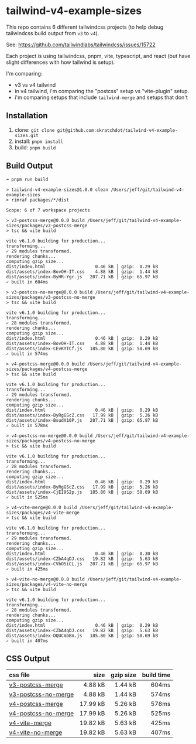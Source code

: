 # tailwind-v4-example-sizes

This repo contains 6 different tailwindcss projects (to help debug tailwindcss build output from `v3` to `v4`).

See: <https://github.com/tailwindlabs/tailwindcss/issues/15722>

Each project is using tailwindcss, pnpm, vite, typescript, and react (but have slight differences with how tailwind is setup).

I'm comparing:

- v3 vs v4 tailwind
- in v4 tailwind, i'm comparing the "postcss" setup vs "vite-plugin" setup.
- i'm comparing setups that include `tailwind-merge` and setups that don't

## Installation

1. clone: `git clone git@github.com:skratchdot/tailwind-v4-example-sizes.git`
2. install: `pnpm install`
3. build: `pnpm build`

## Build Output

```shell
➜ pnpm run build

> tailwind-v4-example-sizes@1.0.0 clean /Users/jeff/git/tailwind-v4-example-sizes
> rimraf packages/*/dist

Scope: 6 of 7 workspace projects

> v3-postcss-merge@0.0.0 build /Users/jeff/git/tailwind-v4-example-sizes/packages/v3-postcss-merge
> tsc && vite build

vite v6.1.0 building for production...
transforming...
✓ 29 modules transformed.
rendering chunks...
computing gzip size...
dist/index.html                   0.46 kB │ gzip:  0.29 kB
dist/assets/index-BovOH-IT.css    4.88 kB │ gzip:  1.44 kB
dist/assets/index-ByHR-Ygr.js   207.71 kB │ gzip: 65.97 kB
✓ built in 604ms

> v3-postcss-no-merge@0.0.0 build /Users/jeff/git/tailwind-v4-example-sizes/packages/v3-postcss-no-merge
> tsc && vite build

vite v6.1.0 building for production...
transforming...
✓ 28 modules transformed.
rendering chunks...
computing gzip size...
dist/index.html                   0.46 kB │ gzip:  0.29 kB
dist/assets/index-BovOH-IT.css    4.88 kB │ gzip:  1.44 kB
dist/assets/index-CEvKYTCf.js   185.80 kB │ gzip: 58.69 kB
✓ built in 574ms

> v4-postcss-merge@0.0.0 build /Users/jeff/git/tailwind-v4-example-sizes/packages/v4-postcss-merge
> tsc && vite build

vite v6.1.0 building for production...
transforming...
✓ 29 modules transformed.
rendering chunks...
computing gzip size...
dist/index.html                   0.46 kB │ gzip:  0.29 kB
dist/assets/index-ByRgGScZ.css   17.99 kB │ gzip:  5.26 kB
dist/assets/index-BsudX10P.js   207.71 kB │ gzip: 65.97 kB
✓ built in 578ms

> v4-postcss-no-merge@0.0.0 build /Users/jeff/git/tailwind-v4-example-sizes/packages/v4-postcss-no-merge
> tsc && vite build

vite v6.1.0 building for production...
transforming...
✓ 28 modules transformed.
rendering chunks...
computing gzip size...
dist/index.html                   0.46 kB │ gzip:  0.29 kB
dist/assets/index-ByRgGScZ.css   17.99 kB │ gzip:  5.26 kB
dist/assets/index-CjEI9S2p.js   185.80 kB │ gzip: 58.69 kB
✓ built in 525ms

> v4-vite-merge@0.0.0 build /Users/jeff/git/tailwind-v4-example-sizes/packages/v4-vite-merge
> tsc && vite build

vite v6.1.0 building for production...
transforming...
✓ 29 modules transformed.
rendering chunks...
computing gzip size...
dist/index.html                   0.46 kB │ gzip:  0.30 kB
dist/assets/index-CZbA4qDJ.css   19.82 kB │ gzip:  5.63 kB
dist/assets/index-CVbO5iCL.js   207.71 kB │ gzip: 65.97 kB
✓ built in 425ms

> v4-vite-no-merge@0.0.0 build /Users/jeff/git/tailwind-v4-example-sizes/packages/v4-vite-no-merge
> tsc && vite build

vite v6.1.0 building for production...
transforming...
✓ 28 modules transformed.
rendering chunks...
computing gzip size...
dist/index.html                   0.46 kB │ gzip:  0.29 kB
dist/assets/index-CZbA4qDJ.css   19.82 kB │ gzip:  5.63 kB
dist/assets/index-DQUCmbBn.js   185.80 kB │ gzip: 58.69 kB
✓ built in 407ms
```

## CSS Output

| css file                                                                                                                                                                  |     size | gzip size | build time |
| :------------------------------------------------------------------------------------------------------------------------------------------------------------------------ | -------: | --------: | ---------: |
| [v3-postcss-merge](https://raw.githubusercontent.com/skratchdot/tailwind-v4-example-sizes/refs/heads/main/packages/v3-postcss-merge/dist/assets/index-BovOH-IT.css)       |  4.88 kB |   1.44 kB |      604ms |
| [v3-postcss-no-merge](https://raw.githubusercontent.com/skratchdot/tailwind-v4-example-sizes/refs/heads/main/packages/v3-postcss-no-merge/dist/assets/index-BovOH-IT.css) |  4.88 kB |   1.44 kB |      574ms |
| [v4-postcss-merge](https://raw.githubusercontent.com/skratchdot/tailwind-v4-example-sizes/refs/heads/main/packages/v4-postcss-merge/dist/assets/index-ByRgGScZ.css)       | 17.99 kB |   5.26 kB |      578ms |
| [v4-postcss-no-merge](https://raw.githubusercontent.com/skratchdot/tailwind-v4-example-sizes/refs/heads/main/packages/v4-postcss-no-merge/dist/assets/index-ByRgGScZ.css) | 17.99 kB |   5.26 kB |      525ms |
| [v4-vite-merge](https://raw.githubusercontent.com/skratchdot/tailwind-v4-example-sizes/refs/heads/main/packages/v4-vite-merge/dist/assets/index-CZbA4qDJ.css)             | 19.82 kB |   5.63 kB |      425ms |
| [v4-vite-no-merge](https://raw.githubusercontent.com/skratchdot/tailwind-v4-example-sizes/refs/heads/main/packages/v4-vite-no-merge/dist/assets/index-CZbA4qDJ.css)       | 19.82 kB |   5.63 kB |      407ms |

